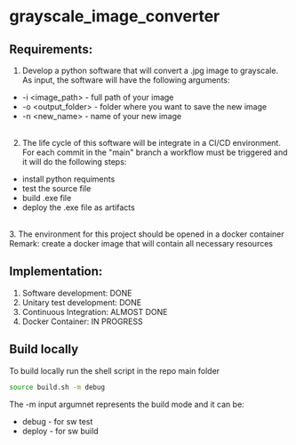 # grayscale_image_converter

## Requirements:
1. Develop a python software that will convert a .jpg image to grayscale. As input, the software will have the following arguments:
- -i <image_path> - full path of your image<br>
- -o <output_folder> - folder where you want to save the new image<br>
- -n <new_name> - name of your new image
<br><br>
2. The life cycle of this software will be integrate in a CI/CD environment. For each commit in the "main" branch a workflow must be triggered and it will do the following steps:
- install python requiments <br>
- test the source file<br>
- build .exe file<br>
- deploy the .exe file as artifacts<br>
<br>
3. The environment for this project should be opened in a docker container<br>
Remark: create a docker image that will contain all necessary resources

## Implementation:
1. Software development: DONE
2. Unitary test development: DONE
3. Continuous Integration: ALMOST DONE
4. Docker Container: IN PROGRESS

## Build locally
To build locally run the shell script in the repo main folder
```bash
source build.sh -m debug
```
The -m input argumnet represents the build mode and it can be:
- debug - for sw test
- deploy - for sw build

